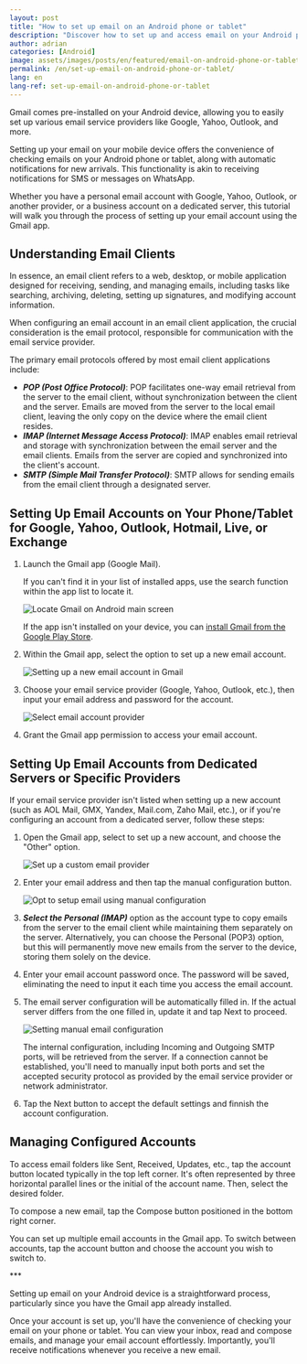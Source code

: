 ```yaml
---
layout: post
title: "How to set up email on an Android phone or tablet"
description: "Discover how to set up and access email on your Android phone or tablet. Learn to configure accounts, check your inbox, and manage emails easily"
author: adrian
categories: [Android]
image: assets/images/posts/en/featured/email-on-android-phone-or-tablet.webp
permalink: /en/set-up-email-on-android-phone-or-tablet/
lang: en
lang-ref: set-up-email-on-android-phone-or-tablet
---
```


Gmail comes pre-installed on your Android device, allowing you to easily set up various email service providers like Google, Yahoo, Outlook, and more.

Setting up your email on your mobile device offers the convenience of checking emails on your Android phone or tablet, along with automatic notifications for new arrivals. This functionality is akin to receiving notifications for SMS or messages on WhatsApp.

Whether you have a personal email account with Google, Yahoo, Outlook, or another provider, or a business account on a dedicated server, this tutorial will walk you through the process of setting up your email account using the Gmail app.

## Understanding Email Clients

In essence, an email client refers to a web, desktop, or mobile application designed for receiving, sending, and managing emails, including tasks like searching, archiving, deleting, setting up signatures, and modifying account information.

When configuring an email account in an email client application, the crucial consideration is the email protocol, responsible for communication with the email service provider.

The primary email protocols offered by most email client applications include:
- ***POP (Post Office Protocol)***: POP facilitates one-way email retrieval from the server to the email client, without synchronization between the client and the server. Emails are moved from the server to the local email client, leaving the only copy on the device where the email client resides.
- ***IMAP (Internet Message Access Protocol)***: IMAP enables email retrieval and storage with synchronization between the email server and the email clients. Emails from the server are copied and synchronized into the client's account.
- ***SMTP (Simple Mail Transfer Protocol)***: SMTP allows for sending emails from the email client through a designated server.

## Setting Up Email Accounts on Your Phone/Tablet for Google, Yahoo, Outlook, Hotmail, Live, or Exchange

1. Launch the Gmail app (Google Mail).
    
    If you can't find it in your list of installed apps, use the search function within the app list to locate it.

    <img alt="Locate Gmail on Android main screen" title="Locate Gmail on Android main screen" loading="lazy" class="article-image medium-width-img" src="{{site.baseurl}}/assets/images/posts/en/setup-email-on-android-devices/gmail-on-android-main-screen.jpg">
    
    If the app isn't installed on your device, you can [install Gmail from the Google Play Store](https://play.google.com/store/apps/details?id=com.google.android.gm&hl=en_US).

2. Within the Gmail app, select the option to set up a new email account.

    <img alt="Setting up a new email account in Gmail" title="Setting up a new email account in Gmail" loading="lazy" class="article-image medium-width-img" src="{{site.baseurl}}/assets/images/posts/en/setup-email-on-android-devices/add-email-account-into-gmail.jpg">

3. Choose your email service provider (Google, Yahoo, Outlook, etc.), then input your email address and password for the account.

    <img alt="Select email account provider" title="Select email account provider" loading="lazy" class="article-image medium-width-img" src="{{site.baseurl}}/assets/images/posts/en/setup-email-on-android-devices/select-email-provider.jpg">

4. Grant the Gmail app permission to access your email account.

## Setting Up Email Accounts from Dedicated Servers or Specific Providers

If your email service provider isn't listed when setting up a new account (such as AOL Mail, GMX, Yandex, Mail.com, Zaho Mail, etc.), or if you're configuring an account from a dedicated server, follow these steps:

1. Open the Gmail app, select to set up a new account, and choose the "Other" option.

    <img alt="Set up a custom email provider" title="Set up a custom email provider" loading="lazy" class="article-image medium-width-img" src="{{site.baseurl}}/assets/images/posts/en/setup-email-on-android-devices/set-up-dedicated-email-provider-in-gmail.jpg">

2. Enter your email address and then tap the manual configuration button.

    <img alt="Opt to setup email using manual configuration" title="Opt to setup email using manual configuration" loading="lazy" class="article-image medium-width-img" src="{{site.baseurl}}/assets/images/posts/en/setup-email-on-android-devices/email-manual-setup.jpg">

3. ***Select the Personal (IMAP)*** option as the account type to copy emails from the server to the email client while maintaining them separately on the server. Alternatively, you can choose the Personal (POP3) option, but this will permanently move new emails from the server to the device, storing them solely on the device.

4. Enter your email account password once. The password will be saved, eliminating the need to input it each time you access the email account.

5. The email server configuration will be automatically filled in. If the actual server differs from the one filled in, update it and tap Next to proceed.

    <img alt="Setting manual email configuration" title="Setting manual email configuration" loading="lazy" class="article-image medium-width-img" src="{{site.baseurl}}/assets/images/posts/en/setup-email-on-android-devices/server-settings-setup.jpg">

    The internal configuration, including Incoming and Outgoing SMTP ports, will be retrieved from the server. If a connection cannot be established, you'll need to manually input both ports and set the accepted security protocol as provided by the email service provider or network administrator.

6. Tap the Next button to accept the default settings and finnish the account configuration.

## Managing Configured Accounts

To access email folders like Sent, Received, Updates, etc., tap the account button located typically in the top left corner. It's often represented by three horizontal parallel lines or the initial of the account name. Then, select the desired folder.

To compose a new email, tap the Compose button positioned in the bottom right corner.

You can set up multiple email accounts in the Gmail app. To switch between accounts, tap the account button and choose the account you wish to switch to.

<div class="post-bottom-stars">***</div>

Setting up email on your Android device is a straightforward process, particularly since you have the Gmail app already installed.

Once your account is set up, you'll have the convenience of checking your email on your phone or tablet. You can view your inbox, read and compose emails, and manage your email account effortlessly. Importantly, you'll receive notifications whenever you receive a new email.

